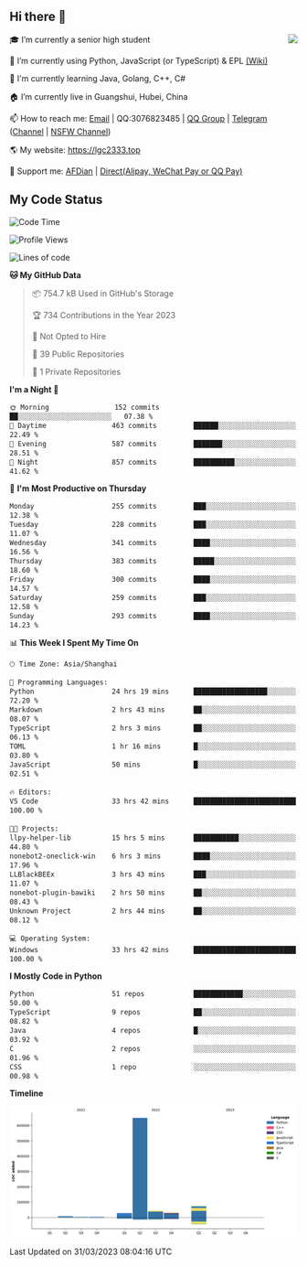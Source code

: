 ## Hi there 👋

<div width="50%">
<img align="right" src="https://readme.lgc2333.top/api?username=lgc2333&show_icons=true" />
</div>

🎓 I’m currently a senior high student

📝 I’m currently using Python, JavaScript (or TypeScript) & EPL [(Wiki)](https://en.wikipedia.org/wiki/Easy_Programming_Language)

📒 I'm currently learning Java, Golang, C++, C#

🏠 I’m currently live in Guangshui, Hubei, China

📫 How to reach me: [Email](mailto:lgc2333@126.com) | QQ:3076823485 | [QQ Group](https://jq.qq.com/?_wv=1027&k=ktwOHdU2) | [Telegram](https://t.me/@lgc2333) ([Channel](https://t.me/stu2333_pd) | [NSFW Channel](https://t.me/stu_collection))

🌎 My website: <https://lgc2333.top>

🤝 Support me: [AFDian](https://afdian.net/@lgc2333) | [Direct(Alipay, WeChat Pay or QQ Pay)](https://s2.loli.net/2022/02/03/MLqe53BjWOAhpcF.png)

## My Code Status

<!--START_SECTION:waka-->
![Code Time](http://img.shields.io/badge/Code%20Time-1%2C239%20hrs%2056%20mins-blue)

![Profile Views](http://img.shields.io/badge/Profile%20Views-2-blue)

![Lines of code](https://img.shields.io/badge/From%20Hello%20World%20I%27ve%20Written-837.5%20thousand%20lines%20of%20code-blue)

**🐱 My GitHub Data** 

> 📦 754.7 kB Used in GitHub's Storage 
 > 
> 🏆 734 Contributions in the Year 2023
 > 
> 🚫 Not Opted to Hire
 > 
> 📜 39 Public Repositories 
 > 
> 🔑 1 Private Repositories 
 > 
**I'm a Night 🦉** 

```text
🌞 Morning                152 commits         ██░░░░░░░░░░░░░░░░░░░░░░░   07.38 % 
🌆 Daytime                463 commits         ██████░░░░░░░░░░░░░░░░░░░   22.49 % 
🌃 Evening                587 commits         ███████░░░░░░░░░░░░░░░░░░   28.51 % 
🌙 Night                  857 commits         ██████████░░░░░░░░░░░░░░░   41.62 % 
```
📅 **I'm Most Productive on Thursday** 

```text
Monday                   255 commits         ███░░░░░░░░░░░░░░░░░░░░░░   12.38 % 
Tuesday                  228 commits         ███░░░░░░░░░░░░░░░░░░░░░░   11.07 % 
Wednesday                341 commits         ████░░░░░░░░░░░░░░░░░░░░░   16.56 % 
Thursday                 383 commits         █████░░░░░░░░░░░░░░░░░░░░   18.60 % 
Friday                   300 commits         ████░░░░░░░░░░░░░░░░░░░░░   14.57 % 
Saturday                 259 commits         ███░░░░░░░░░░░░░░░░░░░░░░   12.58 % 
Sunday                   293 commits         ████░░░░░░░░░░░░░░░░░░░░░   14.23 % 
```


📊 **This Week I Spent My Time On** 

```text
🕑︎ Time Zone: Asia/Shanghai

💬 Programming Languages: 
Python                   24 hrs 19 mins      ██████████████████░░░░░░░   72.20 % 
Markdown                 2 hrs 43 mins       ██░░░░░░░░░░░░░░░░░░░░░░░   08.07 % 
TypeScript               2 hrs 3 mins        ██░░░░░░░░░░░░░░░░░░░░░░░   06.13 % 
TOML                     1 hr 16 mins        █░░░░░░░░░░░░░░░░░░░░░░░░   03.80 % 
JavaScript               50 mins             █░░░░░░░░░░░░░░░░░░░░░░░░   02.51 % 

🔥 Editors: 
VS Code                  33 hrs 42 mins      █████████████████████████   100.00 % 

🐱‍💻 Projects: 
llpy-helper-lib          15 hrs 5 mins       ███████████░░░░░░░░░░░░░░   44.80 % 
nonebot2-oneclick-win    6 hrs 3 mins        ████░░░░░░░░░░░░░░░░░░░░░   17.96 % 
LLBlackBEEx              3 hrs 43 mins       ███░░░░░░░░░░░░░░░░░░░░░░   11.07 % 
nonebot-plugin-bawiki    2 hrs 50 mins       ██░░░░░░░░░░░░░░░░░░░░░░░   08.43 % 
Unknown Project          2 hrs 44 mins       ██░░░░░░░░░░░░░░░░░░░░░░░   08.12 % 

💻 Operating System: 
Windows                  33 hrs 42 mins      █████████████████████████   100.00 % 
```

**I Mostly Code in Python** 

```text
Python                   51 repos            ████████████░░░░░░░░░░░░░   50.00 % 
TypeScript               9 repos             ██░░░░░░░░░░░░░░░░░░░░░░░   08.82 % 
Java                     4 repos             █░░░░░░░░░░░░░░░░░░░░░░░░   03.92 % 
C                        2 repos             ░░░░░░░░░░░░░░░░░░░░░░░░░   01.96 % 
CSS                      1 repo              ░░░░░░░░░░░░░░░░░░░░░░░░░   00.98 % 
```



**Timeline**

![Lines of Code chart](https://raw.githubusercontent.com/lgc2333/lgc2333/main/assets/bar_graph.png)


 Last Updated on 31/03/2023 08:04:16 UTC
<!--END_SECTION:waka-->
